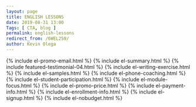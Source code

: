 ```yaml
--- 
layout: page 
title: ENGLISH LESSONS
date: 2019-08-31 13:00
Tags: [ CTA, blog ]
permalink: english-lessons
redirect_from: /6WEL250/ 
author: Kevin Olega 
--- 
```

{% include el-promo-email.html %}
{% include el-summary.html %}
{% include featured-testimonial-04.html %}
{% include el-writing-exercise.html %}
{% include el-samples.html %}
{% include el-phone-coaching.html %}
{% include el-student-participation.html %}
{% include el-module-focus.html %}
{% include el-promo-price.html %}
{% include el-payment-info.html %}
{% include el-enrollment-info.html %}
{% include el-signup.html %}
{% include el-nobudget.html %}